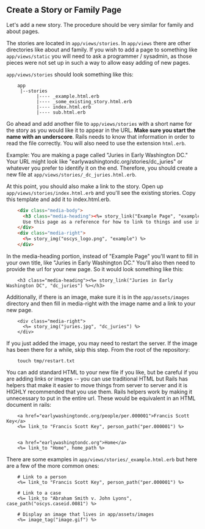 ## Create a Story or Family Page

Let's add a new story.  The procedure should be very similar for family and about pages.

The stories are located in `app/views/stories`.  In `app/views` there are other directories like about and family.  If you wish to add a page to something like `app/views/static` you will need to ask a programmer / sysadmin, as those pieces were not set up in such a way to allow easy adding of new pages.

`app/views/stories` should look something like this:

```
    app
     |--stories
           |---- _example.html.erb
           |---- _some_existing_story.html.erb
           |---- index.html.erb
           |---- sub.html.erb
```

Go ahead and add another file to `app/views/stories` with a short name for the story as you would like it to appear in the URL.  __Make sure you start the name with an underscore__.  Rails needs to know that information in order to read the file correctly.  You will also need to use the extension `html.erb`.

Example:  You are making a page called "Juries in Early Washington DC."  Your URL might look like "earlywashingtondc.org/stories/dc_juries" or whatever you prefer to identify it on the end.  Therefore, you should create a new file at `app/views/stories/_dc_juries.html.erb`.  

At this point, you should also make a link to the story.  Open up `app/views/stories/index.html.erb` and you'll see the existing stories.  Copy this template and add it to index.html.erb.

```html
    <div class="media-body">
      <h3 class="media-heading"><%= story_link("Example Page", "example") %></h3>
      Use this page as a reference for how to link to things and use images!
    </div>
    <div class="media-right">
      <%= story_img("oscys_logo.png", "example") %>
    </div>
```

In the media-heading portion, instead of "Example Page" you'll want to fill in your own title, like "Juries in Early Washington DC."  You'll also then need to provide the url for your new page.  So it would look something like this:

```
    <h3 class="media-heading"><%= story_link("Juries in Early Washington DC", "dc_juries") %></h3>
```

Additionally, if there is an image, make sure it is in the `app/assets/images` directory and then fill in media-right with the image name and a link to your new page.

```
    <div class="media-right">
      <%= story_img("juries.jpg", "dc_juries") %>
    </div>
```

If you just added the image, you may need to restart the server.  If the image has been there for a while, skip this step.  From the root of the repository:

```
    touch tmp/restart.txt
```

You can add standard HTML to your new file if you like, but be careful if you are adding links or images -- you can use traditional HTML but Rails has helpers that make it easier to move things from server to server and it is HIGHLY recommended that you use them.  Rails helpers work by making it unnecessary to put in the entire url.  These would be equivalent in an HTML document in rails:

```
    <a href="earlywashingtondc.org/people/per.000001">Francis Scott Key</a>
    <%= link_to "Francis Scott Key", person_path("per.000001") %>


    <a href="earlywashingtondc.org">Home</a>
    <%= link_to "Home", home_path %>
```


There are some examples in `app/views/stories/_example.html.erb` but here are a few of the more common ones:

```
    # Link to a person
    <%= link_to "Francis Scott Key", person_path("per.000001") %>

    # Link to a case
    <%= link_to "Abraham Smith v. John Lyons", case_path("oscys.caseid.0081") %>

    # Display an image that lives in app/assets/images
    <%= image_tag("image.gif") %>
```